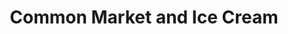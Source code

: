 ---
title: "Common Market and Ice Cream"
url: /melrose/common-market-and-ice-cream/
shop: Lebensmittel
---